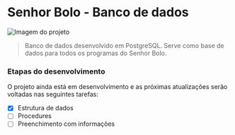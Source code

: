 # Senhor Bolo - Banco de dados

<img src="blob:https://imgur.com/84b17615-b6c0-45f5-9931-d669c81d3030" alt="Imagem do projeto">

> Banco de dados desenvolvido em PostgreSQL. Serve como base de dados para todos os programas do Senhor Bolo.

### Etapas do desenvolvimento

O projeto ainda está em desenvolvimento e as próximas atualizações serão voltadas nas seguintes tarefas:

- [x] Estrutura de dados
- [ ] Procedures
- [ ] Preenchimento com informações
